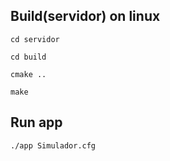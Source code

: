 ## Build(servidor) on linux

```cd servidor```

```cd build```

```cmake ..```

```make```

## Run app
```./app Simulador.cfg```
